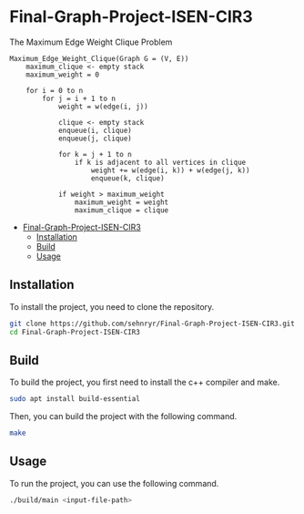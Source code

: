 # Final-Graph-Project-ISEN-CIR3
The Maximum Edge Weight Clique Problem

```
Maximum_Edge_Weight_Clique(Graph G = (V, E))
    maximum_clique <- empty stack
    maximum_weight = 0

    for i = 0 to n
        for j = i + 1 to n
            weight = w(edge(i, j))

            clique <- empty stack
            enqueue(i, clique)
            enqueue(j, clique)

            for k = j + 1 to n
                if k is adjacent to all vertices in clique
                    weight += w(edge(i, k)) + w(edge(j, k))
                    enqueue(k, clique)
            
            if weight > maximum_weight
                maximum_weight = weight
                maximum_clique = clique
```

- [Final-Graph-Project-ISEN-CIR3](#final-graph-project-isen-cir3)
  - [Installation](#installation)
  - [Build](#build)
  - [Usage](#usage)


## Installation
To install the project, you need to clone the repository.

```bash
git clone https://github.com/sehnryr/Final-Graph-Project-ISEN-CIR3.git
cd Final-Graph-Project-ISEN-CIR3
```

## Build
To build the project, you first need to install the c++ compiler and make.

```bash
sudo apt install build-essential
```

Then, you can build the project with the following command.

```bash
make
```

## Usage
To run the project, you can use the following command.

```bash
./build/main <input-file-path>
```